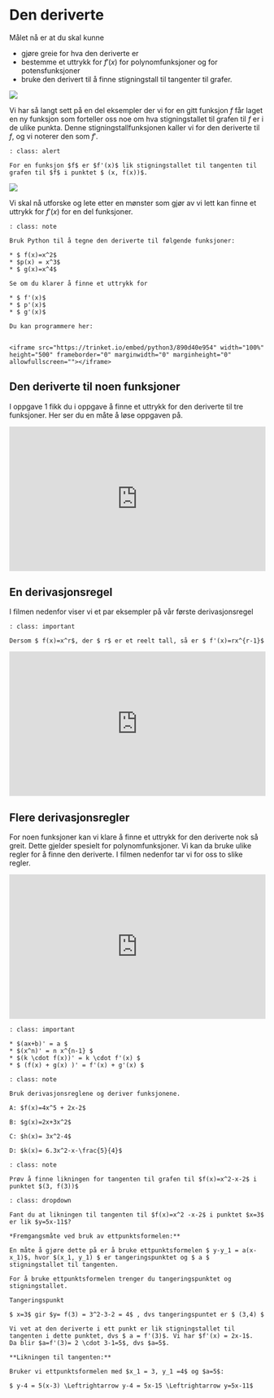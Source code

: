 # Den deriverte

Målet nå er at du skal kunne

* gjøre greie for hva den deriverte er
* bestemme et uttrykk for $f'(x)$ for polynomfunksjoner og for potensfunksjoner
* bruke den derivert til å finne stigningstall til tangenter til grafer. 

![](/bilder/deriverte.png)

Vi har så langt sett på en del eksempler der vi for en gitt funksjon 
$f$ får laget en ny funksjon som forteller oss noe om hva stigningstallet til grafen til $f$ er i de ulike punkta. Denne stigningstallfunksjonen kaller vi for den deriverte til $f$, og vi noterer den som $f'$.

```{admonition} Den deriverte
: class: alert

For en funksjon $f$ er $f'(x)$ lik stigningstallet til tangenten til grafen til $f$ i punktet $ (x, f(x))$.
```
![](/bilder/tangent-i-punkt.png)

Vi skal nå utforske og lete etter en mønster som gjør av vi lett kan finne et uttrykk for $f'(x)$ for en del funksjoner. 

```{admonition} Oppgave 1
: class: note

Bruk Python til å tegne den deriverte til følgende funksjoner: 

* $ f(x)=x^2$
* $p(x) = x^3$
* $ g(x)=x^4$ 

Se om du klarer å finne et uttrykk for 

* $ f'(x)$
* $ p'(x)$
* $ g'(x)$

Du kan programmere her: 


<iframe src="https://trinket.io/embed/python3/890d40e954" width="100%" height="500" frameborder="0" marginwidth="0" marginheight="0" allowfullscreen=""></iframe>
```


## Den deriverte til noen funksjoner

I oppgave 1 fikk du i oppgave å finne et uttrykk for den deriverte til tre  funksjoner. Her ser du en måte å løse oppgaven på. 

<div style="padding:56.31% 0 0 0;position:relative;"><iframe src="https://player.vimeo.com/video/511147881?h=fa69016fa4&title=0&byline=0&portrait=0" style="position:absolute;top:0;left:0;width:100%;height:100%;" frameborder="0" allow="autoplay; fullscreen; picture-in-picture" allowfullscreen></iframe></div><script src="https://player.vimeo.com/api/player.js"></script>

## En derivasjonsregel


I filmen nedenfor viser vi et par eksempler på vår første derivasjonsregel

```{admonition} Derivasjonsregel 1
: class: important

Dersom $ f(x)=x^r$, der $ r$ er et reelt tall, så er $ f'(x)=rx^{r-1}$
```


<div style="padding:56.31% 0 0 0;position:relative;"><iframe src="https://player.vimeo.com/video/512917424?h=d3a0216765&title=0&byline=0&portrait=0" style="position:absolute;top:0;left:0;width:100%;height:100%;" frameborder="0" allow="autoplay; fullscreen; picture-in-picture" allowfullscreen></iframe></div><script src="https://player.vimeo.com/api/player.js"></script>

## Flere derivasjonsregler

For noen funksjoner kan vi klare å finne et uttrykk for den deriverte nok så greit. Dette gjelder spesielt for polynomfunksjoner.  Vi kan da bruke ulike regler for å finne den deriverte. I filmen nedenfor tar vi for oss to slike regler. 

<div style="padding:56.31% 0 0 0;position:relative;"><iframe src="https://player.vimeo.com/video/512954023?h=d8376f5aa9&title=0&byline=0&portrait=0" style="position:absolute;top:0;left:0;width:100%;height:100%;" frameborder="0" allow="autoplay; fullscreen; picture-in-picture" allowfullscreen></iframe></div><script src="https://player.vimeo.com/api/player.js"></script>

```{admonition} Derivasjonsregler
: class: important

* $(ax+b)' = a $
* $(x^n)' = n x^{n-1} $
* $(k \cdot f(x))' = k \cdot f'(x) $
* $ (f(x) + g(x) )' = f'(x) + g'(x) $
```
```{admonition} Oppgave 2
: class: note

Bruk derivasjonsreglene og deriver funksjonene.

A: $f(x)=4x^5 + 2x-2$

B: $g(x)=2x+3x^2$

C: $h(x)= 3x^2-4$

D: $k(x)= 6.3x^2-x-\frac{5}{4}$
```

```{admonition} Oppgave 3
: class: note

Prøv å finne likningen for tangenten til grafen til $f(x)=x^2-x-2$ i punktet $(3, f(3))$ 
```

```{admonition} Løsning
: class: dropdown

Fant du at likningen til tangenten til $f(x)=x^2 -x-2$ i punktet $x=3$ er lik $y=5x-11$? 

*Fremgangsmåte ved bruk av ettpunktsformelen:**

En måte å gjøre dette på er å bruke ettpunktsformelen $ y-y_1 = a(x-x_1)$, hvor $(x_1, y_1) $ er tangeringspunktet og $ a $ stigningstallet til tangenten.

For å bruke ettpunktsformelen trenger du tangeringspunktet og stigningstallet.

Tangeringspunkt

$ x=3$ gir $y= f(3) = 3^2-3-2 = 4$ , dvs tangeringspuntet er $ (3,4) $

Vi vet at den deriverte i ett punkt er lik stigningstallet til tangenten i dette punktet, dvs $ a = f'(3)$. Vi har $f'(x) = 2x-1$.  Da blir $a=f'(3)= 2 \cdot 3-1=5$, dvs $a=5$.

**Likningen til tangenten:**

Bruker vi ettpunktsformelen med $x_1 = 3, y_1 =4$ og $a=5$:

$ y-4 = 5(x-3) \Leftrightarrow y-4 = 5x-15 \Leftrightarrow y=5x-11$

```


